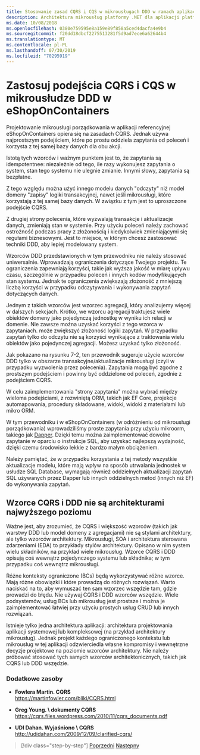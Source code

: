 ```yaml
---
title: Stosowanie zasad CQRS i CQS w mikrousługach DDD w ramach aplikacji eShopOnContainers
description: Architektura mikrousług platformy .NET dla aplikacji platformy .NET w kontenerze | Zapoznaj się ze sposobem, w jaki CQRS jest zaimplementowany w mikrousłudze porządkowania w eShopOnContainers.
ms.date: 10/08/2018
ms.openlocfilehash: 0380e759595e8a159e89f858a5ced4dacfa4e9b4
ms.sourcegitcommit: f20dd18dbcf2275513281f5d9ad7ece6a62644b4
ms.translationtype: MT
ms.contentlocale: pl-PL
ms.lasthandoff: 07/30/2019
ms.locfileid: "70295919"
---
```

# <a name="apply-cqrs-and-cqs-approaches-in-a-ddd-microservice-in-eshoponcontainers"></a>Zastosuj podejścia CQRS i CQS w mikrousłudze DDD w eShopOnContainers

Projektowanie mikrousługi porządkowania w aplikacji referencyjnej eShopOnContainers opiera się na zasadach CQRS. Jednak używa najprostszym podejściem, które po prostu oddziela zapytania od poleceń i korzysta z tej samej bazy danych dla obu akcji.

Istotą tych wzorców i ważnym punktem jest to, że zapytania są idempotentnee: niezależnie od tego, ile razy wykonujesz zapytania o system, stan tego systemu nie ulegnie zmianie. Innymi słowy, zapytania są bezpłatne.

Z tego względu można użyć innego modelu danych "odczyty" niż model domeny "zapisy" logiki transakcyjnej, nawet jeśli mikrousługi, które korzystają z tej samej bazy danych. W związku z tym jest to uproszczone podejście CQRS.

Z drugiej strony polecenia, które wyzwalają transakcje i aktualizacje danych, zmieniają stan w systemie. Przy użyciu poleceń należy zachować ostrożność podczas pracy z złożonością i kiedykolwiek zmieniającymi się regułami biznesowymi. Jest to miejsce, w którym chcesz zastosować techniki DDD, aby lepiej modelowany system.

Wzorców DDD przedstawionych w tym przewodniku nie należy stosować uniwersalnie. Wprowadzają ograniczenia dotyczące Twojego projektu. Te ograniczenia zapewniają korzyści, takie jak wyższa jakość w miarę upływu czasu, szczególnie w przypadku poleceń i innych kodów modyfikujących stan systemu. Jednak te ograniczenia zwiększają złożoność z mniejszą liczbą korzyści w przypadku odczytywania i wykonywania zapytań dotyczących danych.

Jednym z takich wzorców jest wzorzec agregacji, który analizujemy więcej w dalszych sekcjach. Krótko, we wzorcu agregacji traktujesz wiele obiektów domeny jako pojedynczą jednostkę w wyniku ich relacji w domenie. Nie zawsze można uzyskać korzyści z tego wzorca w zapytaniach. może zwiększyć złożoność logiki zapytań. W przypadku zapytań tylko do odczytu nie są korzyści wynikające z traktowania wielu obiektów jako pojedynczej agregacji. Możesz uzyskać tylko złożoność.

Jak pokazano na rysunku 7-2, ten przewodnik sugeruje użycie wzorców DDD tylko w obszarze transakcyjne/aktualizacje mikrousługi (czyli w przypadku wyzwolenia przez polecenia). Zapytania mogą być zgodne z prostszym podejściem i powinny być oddzielone od poleceń, zgodnie z podejściem CQRS.

W celu zaimplementowania "strony zapytania" można wybrać między wieloma podejściami, z rozwiniętą ORM, takich jak EF Core, projekcje automapowania, procedury składowane, widoki, widoki z materiałami lub mikro ORM.

W tym przewodniku i w eShopOnContainers (w odróżnieniu od mikrousługi porządkowania) wprowadziliśmy proste zapytania przy użyciu mikroorm, takiego jak [Dapper](https://github.com/StackExchange/dapper-dot-net). Dzięki temu można zaimplementować dowolne zapytanie w oparciu o instrukcje SQL, aby uzyskać najlepszą wydajność, dzięki czemu środowisko lekkie z bardzo małym obciążeniem.

Należy pamiętać, że w przypadku korzystania z tej metody wszystkie aktualizacje modelu, które mają wpływ na sposób utrwalania jednostek w usłudze SQL Database, wymagają również oddzielnych aktualizacji zapytań SQL używanych przez Dapper lub innych oddzielnych metod (innych niż EF) do wykonywania zapytań.

## <a name="cqrs-and-ddd-patterns-are-not-top-level-architectures"></a>Wzorce CQRS i DDD nie są architekturami najwyższego poziomu

Ważne jest, aby zrozumieć, że CQRS i większość wzorców (takich jak warstwy DDD lub model domeny z agregacjami) nie są stylami architektury, ale tylko wzorców architektury. Mikrousługi, SOA i architektura sterowana zdarzeniami (EDA) to przykłady stylów architektury. Opisano w nim system wielu składników, na przykład wiele mikrousług. Wzorce CQRS i DDD opisują coś wewnątrz pojedynczego systemu lub składnika; w tym przypadku coś wewnątrz mikrousługi.

Różne konteksty ograniczone (BCs) będą wykorzystywać różne wzorce. Mają różne obowiązki i które prowadzą do różnych rozwiązań. Warto naciskać na to, aby wymuszać ten sam wzorzec wszędzie tam, gdzie prowadzi do błędu. Nie używaj CQRS i DDD wzorców wszędzie. Wiele podsystemów, usług BCs lub mikrousług jest prostsze i można je zaimplementować łatwiej przy użyciu prostych usług CRUD lub innych rozwiązań.

Istnieje tylko jedna architektura aplikacji: architektura projektowania aplikacji systemowej lub kompleksowej (na przykład architektury mikrousług). Jednak projekt każdego ograniczonego kontekstu lub mikrousług w tej aplikacji odzwierciedla własne kompromisy i wewnętrzne decyzje projektowe na poziomie wzorców architektury. Nie należy próbować stosować tych samych wzorców architektonicznych, takich jak CQRS lub DDD wszędzie.

### <a name="additional-resources"></a>Dodatkowe zasoby

- **Fowlera Martin. CQRS** \
  <https://martinfowler.com/bliki/CQRS.html>

- **Greg Young. \ dokumenty CQRS**
  <https://cqrs.files.wordpress.com/2010/11/cqrs_documents.pdf>

- **UDI Dahan. Wyjaśniono \ CQRS**
  <http://udidahan.com/2009/12/09/clarified-cqrs/>

>[!div class="step-by-step"]
>[Poprzedni](apply-simplified-microservice-cqrs-ddd-patterns.md)
>[Następny](cqrs-microservice-reads.md)
